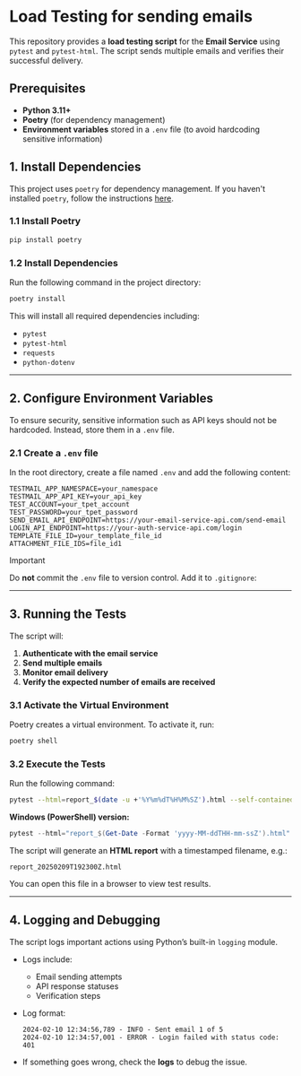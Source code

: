 # Load Testing for sending emails

This repository provides a **load testing script** for the **Email Service** using `pytest` and `pytest-html`. The script sends multiple emails and verifies their successful delivery.

## Prerequisites

- **Python 3.11+**
- **Poetry** (for dependency management)
- **Environment variables** stored in a `.env` file (to avoid hardcoding sensitive information)

## 1. Install Dependencies

This project uses `poetry` for dependency management. If you haven't installed `poetry`, follow the instructions [here](https://python-poetry.org/docs/#installation).

### 1.1 Install Poetry

```sh
pip install poetry
```

### 1.2 Install Dependencies

Run the following command in the project directory:

```sh
poetry install
```

This will install all required dependencies including:

- `pytest`
- `pytest-html`
- `requests`
- `python-dotenv`

---

## 2. Configure Environment Variables

To ensure security, sensitive information such as API keys should not be hardcoded. Instead, store them in a `.env` file.

### 2.1 Create a `.env` file

In the root directory, create a file named `.env` and add the following content:

```plaintext
TESTMAIL_APP_NAMESPACE=your_namespace
TESTMAIL_APP_API_KEY=your_api_key
TEST_ACCOUNT=your_tpet_account
TEST_PASSWORD=your_tpet_password
SEND_EMAIL_API_ENDPOINT=https://your-email-service-api.com/send-email
LOGIN_API_ENDPOINT=https://your-auth-service-api.com/login
TEMPLATE_FILE_ID=your_template_file_id
ATTACHMENT_FILE_IDS=file_id1
```

> [!IMPORTANT]
> Do **not** commit the `.env` file to version control. Add it to `.gitignore`:

---

## 3. Running the Tests

The script will:

1. **Authenticate with the email service**
2. **Send multiple emails**
3. **Monitor email delivery**
4. **Verify the expected number of emails are received**

### 3.1 Activate the Virtual Environment

Poetry creates a virtual environment. To activate it, run:

```sh
poetry shell
```

### 3.2 Execute the Tests

Run the following command:

```sh
pytest --html=report_$(date -u +'%Y%m%dT%H%M%SZ').html --self-contained-html
```

**Windows (PowerShell) version:**

```powershell
pytest --html="report_$(Get-Date -Format 'yyyy-MM-ddTHH-mm-ssZ').html" --self-contained-html
```

The script will generate an **HTML report** with a timestamped filename, e.g.:

```plaintext
report_20250209T192300Z.html
```

You can open this file in a browser to view test results.

---

## 4. Logging and Debugging

The script logs important actions using Python’s built-in `logging` module.

- Logs include:
  - Email sending attempts
  - API response statuses
  - Verification steps
- Log format:

  ```plaintext
  2024-02-10 12:34:56,789 - INFO - Sent email 1 of 5
  2024-02-10 12:34:57,001 - ERROR - Login failed with status code: 401
  ```

- If something goes wrong, check the **logs** to debug the issue.
